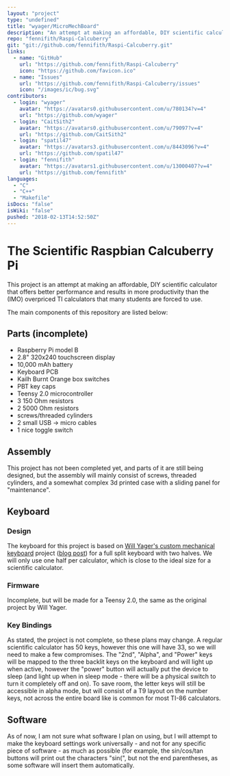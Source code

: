 ```yaml
---
layout: "project"
type: "undefined"
title: "wyager/MicroMechBoard"
description: "An attempt at making an affordable, DIY scientific calculator that offers better performance and more productivity than the current standard."
repo: "fennifith/Raspi-Calcuberry"
git: "git://github.com/fennifith/Raspi-Calcuberry.git"
links: 
  - name: "GitHub"
    url: "https://github.com/fennifith/Raspi-Calcuberry"
    icon: "https://github.com/favicon.ico"
  - name: "Issues"
    url: "https://github.com/fennifith/Raspi-Calcuberry/issues"
    icon: "/images/ic/bug.svg"
contributors: 
  - login: "wyager"
    avatar: "https://avatars0.githubusercontent.com/u/780134?v=4"
    url: "https://github.com/wyager"
  - login: "CaitSith2"
    avatar: "https://avatars0.githubusercontent.com/u/79097?v=4"
    url: "https://github.com/CaitSith2"
  - login: "spatil47"
    avatar: "https://avatars3.githubusercontent.com/u/8443096?v=4"
    url: "https://github.com/spatil47"
  - login: "fennifith"
    avatar: "https://avatars1.githubusercontent.com/u/13000407?v=4"
    url: "https://github.com/fennifith"
languages: 
  - "C"
  - "C++"
  - "Makefile"
isDocs: "false"
isWiki: "false"
pushed: "2018-02-13T14:52:50Z"
---
```


# The Scientific Raspbian Calcuberry Pi

This project is an attempt at making an affordable, DIY scientific calculator that
offers better performance and results in more productivity than the (IMO) overpriced
TI calculators that many students are forced to use.

The main components of this repository are listed below:

## Parts (incomplete)

- Raspberry Pi model B
- 2.8" 320x240 touchscreen display
- 10,000 mAh battery
- Keyboard PCB
- Kailh Burnt Orange box switches
- PBT key caps
- Teensy 2.0 microcontroller
- 3 150 Ohm resistors
- 2 5000 Ohm resistors
- screws/threaded cylinders
- 2 small USB -> micro cables
- 1 nice toggle switch

## Assembly

This project has not been completed yet, and parts of it are still being designed, but the
assembly will mainly consist of screws, threaded cylinders, and a somewhat complex 3d printed
case with a sliding panel for "maintenance".

## Keyboard

### Design

The keyboard for this project is based on [Will Yager's custom mechanical keyboard](https://github.com/wyager/MicroMechBoard)
project ([blog post](http://yager.io/keyboard/keyboard.html)) for a full split keyboard with
two halves. We will only use one half per calculator, which is close to the ideal size for a scientific
calculator.

### Firmware

Incomplete, but will be made for a Teensy 2.0, the same as the original project by Will Yager.

### Key Bindings

As stated, the project is not complete, so these plans may change. A regular scientific calculator
has 50 keys, however this one will have 33, so we will need to make a few compromises. The "2nd",
"Alpha", and "Power" keys will be mapped to the three backlit keys on the keyboard and will light up
when active, however the "power" button will actually put the device to sleep (and light up when in
sleep mode - there will be a physical switch to turn it completely off and on). To save room, the
letter keys will still be accessible in alpha mode, but will consist of a T9 layout on the number
keys, not across the entire board like is common for most TI-86 calculators.

## Software

As of now, I am not sure what software I plan on using, but I will attempt to make the keyboard
settings work universally - and not for any specific piece of software - as much as possible
(for example, the sin/cos/tan buttons will print out the characters "sin(", but not the end
parentheses, as some software will insert them automatically.
